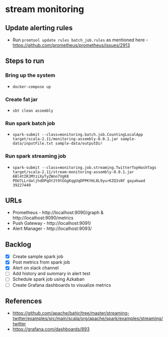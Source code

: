 # stream monitoring

## Update alerting rules 
- Run `promtool update rules batch_job.rules` as mentioned here - https://github.com/prometheus/prometheus/issues/2913

## Steps to run
### Bring up the system 
- `docker-compose up`
### Create fat jar 
- `sbt clean assembly` 
### Run spark batch job
- `spark-submit --class=monitoring.batch.job.CountingLocalApp target/scala-2.11/monitoring-assembly-0.0.1.jar sample-data/inputFile.txt sample-data/outputDir`

### Run spark streaming job
- `spark-submit --class=monitoring.job.streaming.TwitterTopHashTags target/scala-2.11/stream-monitoring-assembly-0.0.1.jar 6Bl4tIRJMYziXyTyZWnn7VgK8 PDU7LLrdaljhdOPqOt2t9tGGgKqgUqDPPKYHL8L9yurKZQ3sNf gayakwad 39227449`

## URLs 
- Prometheus - http://localhost:9090/graph & http://localhost:9090/metrics
- Push Gateway -  http://localhost:9091/
- Alert Manager -  http://localhost:9093/

## Backlog
- [X] Create sample spark job
- [X] Post metrics from spark job
- [X] Alert on slack channel
- [ ] Add history and summary in alert test 
- [ ] Schedule spark job using Azkaban
- [ ] Create Grafana dashboards to visualize metrics

## References
- https://github.com/apache/bahir/tree/master/streaming-twitter/examples/src/main/scala/org/apache/spark/examples/streaming/twitter
- https://grafana.com/dashboards/893
